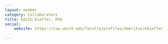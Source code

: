 ```yaml
---
layout: member
category: Collaborators
title: Edith Kieffer, PhD
social:
    website: https://ssw.umich.edu/faculty/profiles/emeritus/ekieffer
    
---
```

